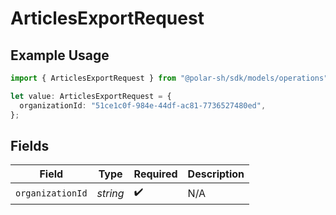 # ArticlesExportRequest

## Example Usage

```typescript
import { ArticlesExportRequest } from "@polar-sh/sdk/models/operations";

let value: ArticlesExportRequest = {
  organizationId: "51ce1c0f-984e-44df-ac81-7736527480ed",
};
```

## Fields

| Field              | Type               | Required           | Description        |
| ------------------ | ------------------ | ------------------ | ------------------ |
| `organizationId`   | *string*           | :heavy_check_mark: | N/A                |